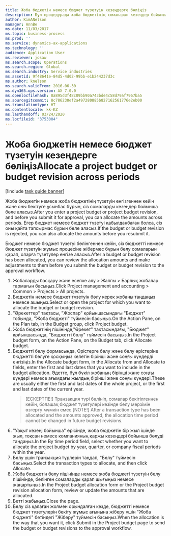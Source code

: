 ```yaml
---
title: Жоба бюджетін немесе бюджет түзетуін кезеңдерге бөліңіз
description: Бұл процедурада жоба бюджетінің сомаларын кезеңдер бойынша бөлу жолы көрсетіледі.
author: KimANelson
manager: AnnBe
ms.date: 11/03/2017
ms.topic: business-process
ms.prod: ''
ms.service: dynamics-ax-applications
ms.technology: ''
audience: Application User
ms.reviewer: josaw
ms.search.scope: Operations
ms.search.region: Global
ms.search.industry: Service industries
ms.assetid: 9f48641e-84d5-4d02-99bb-e1b244237d3c
ms.author: knelson
ms.search.validFrom: 2016-06-30
ms.dyn365.ops.version: AX 7.0.0
ms.openlocfilehash: 8a895d3f48c09bb90a743bde4c58d79af7967ba5
ms.sourcegitcommit: 8c786230ef2a497280885b827162561776e2eb00
ms.translationtype: HT
ms.contentlocale: kk-KZ
ms.lasthandoff: 03/24/2020
ms.locfileid: "3753004"
---
```

# <a name="allocate-a-project-budget-or-budget-revision-across-periods"></a><span data-ttu-id="f81f3-103">Жоба бюджетін немесе бюджет түзетуін кезеңдерге бөліңіз</span><span class="sxs-lookup"><span data-stu-id="f81f3-103">Allocate a project budget or budget revision across periods</span></span>

[!include [task guide banner](../../includes/task-guide-banner.md)]

<span data-ttu-id="f81f3-104">Жоба бюджетін немесе жоба бюджетінің түзетуін енгізгеннен кейін және оны бекітуге ұсынбас бұрын, сіз сомаларды кезеңдер бойынша бөле аласыз.</span><span class="sxs-lookup"><span data-stu-id="f81f3-104">After you enter a project budget or project budget revision, and before you submit it for approval, you can allocate the amounts across periods.</span></span> <span data-ttu-id="f81f3-105">Егер бюджет немесе бюджет түзетуі қабылданбаған болса, сіз оны қайта тапсырмас бұрын бөле аласыз.</span><span class="sxs-lookup"><span data-stu-id="f81f3-105">If the budget or budget revision is rejected, you can also allocate the amounts before you resubmit it.</span></span> 

<span data-ttu-id="f81f3-106">Бюджет немесе бюджет түзетуі бөлінгеннен кейін, сіз бюджетті немесе бюджет түзетуін жұмыс процесіне жібермес бұрын бөлу сомаларын қарап, оларға түзетулер енгізе аласыз.</span><span class="sxs-lookup"><span data-stu-id="f81f3-106">After a budget or budget revision has been allocated, you can review the allocation amounts and make adjustments to them before you submit the budget or budget revision to the approval workflow.</span></span> 

1. <span data-ttu-id="f81f3-107">Жобаларды басқару және есепке алу > Жалпы > Барлық жобалар тармағын басыңыз.</span><span class="sxs-lookup"><span data-stu-id="f81f3-107">Click Project management and accounting > Common > Projects > All projects.</span></span> 
2. <span data-ttu-id="f81f3-108">Бюджетін немесе бюджет түзетуін бөлу керек жобаны таңдаңыз немесе ашыңыз.</span><span class="sxs-lookup"><span data-stu-id="f81f3-108">Select or open the project for which you want to allocate the budget or budget revision.</span></span> 
3. <span data-ttu-id="f81f3-109">"Әрекеттер" тақтасы, "Жоспар" қойыншасындағы "Бюджет" тобында, "Жоба бюджеті" түймесін басыңыз.</span><span class="sxs-lookup"><span data-stu-id="f81f3-109">On the Action Pane, on the Plan tab, in the Budget group, click Project budget.</span></span> 
4. <span data-ttu-id="f81f3-110">Жоба бюджетінің пішінінде,"Әрекет" тақтасындағы, "Бюджет" қойыншасында, "Бюджетті бөлу" түймесін басыңыз.</span><span class="sxs-lookup"><span data-stu-id="f81f3-110">In the Project budget form, on the Action Pane, on the Budget tab, click Allocate budget.</span></span> 
5. <span data-ttu-id="f81f3-111">Бюджетті бөлу формасында, Өрістерге бөлу және бөлу өрістеріне бюджетті бөлуге қосқыңыз келетін бірінші және соңғы күндерді енгізіңіз.</span><span class="sxs-lookup"><span data-stu-id="f81f3-111">In the Allocate budget form, in the Allocate from and Allocate to fields, enter the first and last dates that you want to include in the budget allocation.</span></span> <span data-ttu-id="f81f3-112">Әдетте, бұл бүкіл жобаның бірінші және соңғы күндері немесе ағымдағы жылдың бірінші және соңғы күндері.</span><span class="sxs-lookup"><span data-stu-id="f81f3-112">These are usually either the first and last dates of the whole project, or the first and last dates of the current year.</span></span>  
   > <span data-ttu-id="f81f3-113">[ЕСКЕРТПЕ!] Транзакция түрі бөлініп, сомалар бекітілгеннен кейін, болашақ бюджет түзетулері кезінде бөлу мерзімін өзгерту мүмкін емес.</span><span class="sxs-lookup"><span data-stu-id="f81f3-113">[NOTE!] After a transaction type has been allocated and the amounts approved, the allocation time period cannot be changed in future budget revisions.</span></span> 
6. <span data-ttu-id="f81f3-114">"Уақыт кезеңі бойынша" өрісінде, жоба бюджетін бір жыл ішінде жыл, тоқсан немесе компанияның қаржы кезеңдері бойынша бөлуді таңдаңыз.</span><span class="sxs-lookup"><span data-stu-id="f81f3-114">In the By time period field, select whether you want to allocate the project budget by year, quarter, or company fiscal periods within the year.</span></span>
7. <span data-ttu-id="f81f3-115">Бөлу үшін транзакция түрлерін таңдап, "Бөлу" түймесін басыңыз.</span><span class="sxs-lookup"><span data-stu-id="f81f3-115">Select the transaction types to allocate, and then click Allocate.</span></span> 
8. <span data-ttu-id="f81f3-116">Жоба бюджетін бөлу пішінінде немесе жоба бюджеті түзетуін бөлу пішінінде, бөлінген сомаларды қарап шығыңыз немесе жаңартыңыз.</span><span class="sxs-lookup"><span data-stu-id="f81f3-116">In the Project budget allocation form or the Project budget revision allocation form, review or update the amounts that are allocated.</span></span> 
9. <span data-ttu-id="f81f3-117">Бетті жабыңыз.</span><span class="sxs-lookup"><span data-stu-id="f81f3-117">Close the page.</span></span>
10. <span data-ttu-id="f81f3-118">Бөлу сіз қалаған жолмен орындалған кезде, бюджетті немесе бюджет түзетулерін бекіту жұмыс ағынына жіберу үшін "Жоба бюджеті" бетіндегі "Жіберу" түймесін басыңыз.</span><span class="sxs-lookup"><span data-stu-id="f81f3-118">When the allocation is the way that you want it, click Submit in the Project budget page to send the budget or budget revisions to the approval workflow.</span></span>  


